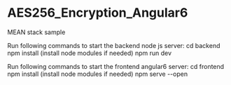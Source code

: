 # AES256_Encryption_Angular6
MEAN stack sample

Run following commands to start the backend node js server:
cd backend
npm install (install node modules if needed)
npm run dev

Run following commands to start the frontend angular6 server:
cd frontend
npm install (install node modules if needed)
npm serve --open